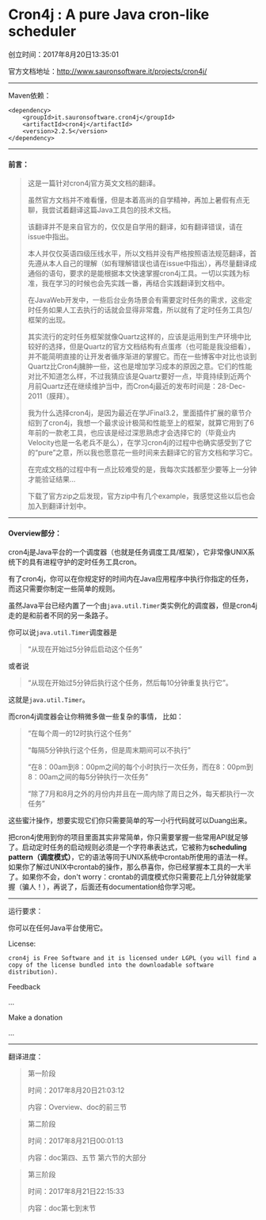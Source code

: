 # Cron4j : A pure Java cron-like scheduler
创立时间：2017年8月20日13:35:01

官方文档地址：http://www.sauronsoftware.it/projects/cron4j/
- - -
Maven依赖：
```
<dependency>
    <groupId>it.sauronsoftware.cron4j</groupId>
    <artifactId>cron4j</artifactId>
    <version>2.2.5</version>
</dependency>
```
- - -
#### 前言：
> 这是一篇针对cron4j官方英文文档的翻译。
>
> 虽然官方文档并不难看懂，但是本着高尚的自学精神，再加上暑假有点无聊，我尝试着翻译这篇Java工具包的技术文档。
>
> 该翻译并不是来自官方的，仅仅是自学用的翻译，如有翻译错误，请在issue中指出。
>
> 本人并仅仅英语四级压线水平，所以文档并没有严格按照语法规范翻译，首先遵从本人自己的理解（如有理解错误也请在issue中指出），再尽量翻译成通俗的语句，要求的是能根据本文快速掌握cron4j工具。一切以实践为标准，我在学习的时候也会先实践一番，再结合实践翻译到文档中。
>
> 在JavaWeb开发中，一些后台业务场景会有需要定时任务的需求，这些定时任务如果人工去执行的话就会显得非常蠢，所以就有了定时任务工具包/框架的出现。
>
> 其实流行的定时任务框架就像Quartz这样的，应该是运用到生产环境中比较好的选择，但是Quartz的官方文档结构有点蛋疼（也可能是我没细看），并不能简明直接的让开发者循序渐进的掌握它。而在一些博客中对比也谈到Quartz比Cron4j臃肿一些，这也是增加学习成本的原因之意。它们的性能对比不知道怎么样，不过我猜应该是Quartz要好一点，毕竟持续到近两个月前Quartz还在继续维护当中，而Cron4j最近的发布时间是：28-Dec-2011（膜拜）。
>
> 我为什么选择cron4j，是因为最近在学JFinal3.2，里面插件扩展的章节介绍到了cron4j，我想一个最求设计极简和性能至上的框架，就算它用到了6年前的一款老工具，也应该是经过深思熟虑才会选择它的（毕竟业内Velocity也是一名老兵不是么），在学习cron4j的过程中也确实感受到了它的“pure”之意，所以我也愿意花一些时间来去翻译它的官方文档和学习它。
>
> 在完成文档的过程中有一点比较难受的是，我每次实践都至少要等上一分钟才能验证结果...
>
> 下载了官方zip之后发现，官方zip中有几个example，我感觉这些以后也会加入到翻译计划中。
- - -
#### Overview部分：
cron4j是Java平台的一个调度器（也就是任务调度工具/框架），它非常像UNIX系统下的具有进程守护的定时任务工具cron。

有了cron4j，你可以在你规定好的时间内在Java应用程序中执行你指定的任务，而这只需要你制定一些简单的规则。

虽然Java平台已经内置了一个由`java.util.Timer`类实例化的调度器，但是cron4j走的是和前者不同的另一条路子。

你可以说`java.util.Timer`调度器是
> “从现在开始过5分钟后启动这个任务”

或者说
> “从现在开始过5分钟后执行这个任务，然后每10分钟重复执行它”。

这就是`java.util.Timer`。

而cron4j调度器会让你稍微多做一些复杂的事情，
比如：
> “在每个周一的12时执行这个任务”
>
> “每隔5分钟执行这个任务，但是周末期间可以不执行”
>
> “在8：00am到8：00pm之间的每个小时执行一次任务，而在8：00pm到8：00am之间的每5分钟执行一次任务”
>
> “除了7月和8月之外的月份内并且在一周内除了周日之外，每天都执行一次任务”

这些蜜汁操作，想要实现它们你只需要简单的写一小行代码就可以Duang出来。

把cron4j使用到你的项目里面其实非常简单，你只需要掌握一些常用API就足够了。启动定时任务的启动规则必须是一个字符串表达式，它被称为**scheduling pattern（调度模式）**，它的语法等同于UNIX系统中crontab所使用的语法一样。如果你了解过UNIX中crontab的操作，那么恭喜你，你已经掌握本工具的一大半了。如果你不会，don't worry：crontab的调度模式你只需要花上几分钟就能掌握（骗人！），再说了，后面还有documentation给你学习呢。
- - -
运行要求：

你可以在任何Java平台使用它。

License:
```
cron4j is Free Software and it is licensed under LGPL (you will find a copy of the license bundled into the downloadable software distribution).
```

Feedback

...

Make a donation

...

- - -

翻译进度：

> 第一阶段
>
> 时间：2017年8月20日21:03:12
>
> 内容：Overview、doc的前三节

> 第二阶段
>
> 时间：2017年8月21日00:01:13
>
> 内容：doc第四、五节 第六节的大部分

> 第三阶段
>
> 时间：2017年8月21日22:15:33
>
> 内容：doc第七到末节

